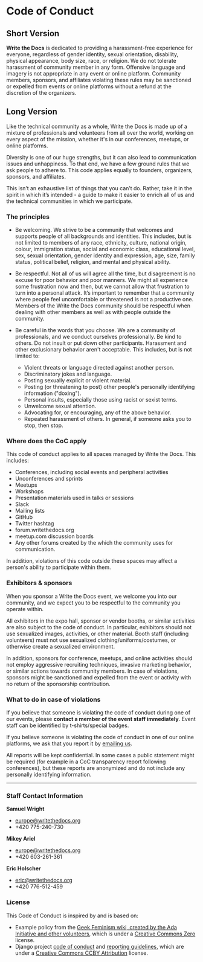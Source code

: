 # Code of Conduct

## Short Version

**Write the Docs** is dedicated to providing a harassment-free
experience for everyone, regardless of gender identity, sexual orientation,
disability, physical appearance, body size, race, or religion. We do not
tolerate harassment of community member in any form. Offensive language
and imagery is not appropriate in any event or online platform.
Community members, sponsors, and affiliates violating these rules may
be sanctioned or expelled from events or online platforms without a refund
at the discretion of the organizers.

## Long Version

Like the technical community as a whole, Write the Docs is made up of a mixture
of professionals and volunteers from all over the world, working on every aspect of
the mission, whether it's in our conferences, meetups, or online platforms.

Diversity is one of our huge strengths, but it can also lead to communication issues
and unhappiness. To that end, we have a few ground rules that we ask people to adhere
to. This code applies equally to founders, organizers, sponsors, and affiliates.

This isn’t an exhaustive list of things that you can’t do. Rather, take it in the spirit
in which it’s intended - a guide to make it easier to enrich all of us and the technical
communities in which we participate.

### The principles

- Be welcoming. We strive to be a community that welcomes and supports people of all
backgrounds and identities. This includes, but is not limited to members of any race,
ethnicity, culture, national origin, colour, immigration status, social and economic
class, educational level, sex, sexual orientation, gender identity and expression, age,
size, family status, political belief, religion, and mental and physical ability.

- Be respectful. Not all of us will agree all the time, but disagreement is no excuse
for poor behavior and poor manners. We might all experience some frustration now and then,
but we cannot allow that frustration to turn into a personal attack. It’s important to
remember that a community where people feel uncomfortable or threatened is not a productive
one. Members of the Write the Docs community should be respectful when dealing with other
members as well as with people outside the community.

- Be careful in the words that you choose. We are a community of professionals, and we conduct
ourselves professionally. Be kind to others. Do not insult or put down other participants.
Harassment and other exclusionary behavior aren't acceptable. This includes, but is not limited to:
  - Violent threats or language directed against another person.
  - Discriminatory jokes and language.
  - Posting sexually explicit or violent material.
  - Posting (or threatening to post) other people's personally identifying information ("doxing").
  - Personal insults, especially those using racist or sexist terms.
  - Unwelcome sexual attention.
  - Advocating for, or encouraging, any of the above behavior.
  - Repeated harassment of others. In general, if someone asks you to stop, then stop.

### Where does the CoC apply

This code of conduct applies to all spaces managed by Write the Docs. This includes:

- Conferences, including social events and peripheral activities
- Unconferences and sprints
- Meetups
- Workshops
- Presentation materials used in talks or sessions
- Slack
- Mailing lists
- GitHub
- Twitter hashtag
- forum.writethedocs.org
- meetup.com discussion boards
- Any other forums created by the which the community uses for communication.

In addition, violations of this code outside these spaces may affect a person's
ability to participate within them.

### Exhibitors & sponsors

When you sponsor a Write the Docs event, we welcome you into our community,
and we expect you to be respectful to the community you operate within.

All exhibitors in the expo hall, sponsor or vendor booths, or similar
activities are also subject to the code of conduct. In particular,
exhibitors should not use sexualized images, activities, or other material.
Booth staff (including volunteers) must not use sexualized clothing/uniforms/costumes,
or otherwise create a sexualized environment.

In addition, sponsors for conference, meetups, and online activities should not
employ aggressive recruiting techniques, invasive marketing behavior, or similar
actions towards community members. In case of violations, sponsors might be sanctioned
and expelled from the event or activity with no return of the sponsorship contribution.

### What to do in case of violations

If you believe that someone is violating the code of conduct during one of our events,
please **contact a member of the event staff immediately**. Event staff can
be identified by t-shirts/special badges.

If you believe someone is violating the code of conduct in one of our online
platforms, we ask that you report it by [emailing us](mailto:support@writethedocs.org).

All reports will be kept confidential. In some cases a public statement might be
required (for example in a CoC transparency report following conferences), but these
reports are anonymized and do not include any personally identifying information.

------------------------------------------------------------------------

### Staff Contact Information

**Samuel Wright**

* europe@writethedocs.org
* +420 775-240-730

**Mikey Ariel**

* europe@writethedocs.org
* +420 603-261-361

**Eric Holscher**

* eric@writethedocs.org
* +420 776-512-459

### License

This Code of Conduct is inspired by and is based on:
- Example policy from the [Geek Feminism wiki, created by the Ada Initiative and other volunteers](http://geekfeminism.wikia.com/wiki/Conference_anti-harassment/Policy),
which is under a [Creative Commons Zero](http://creativecommons.org/choose/zero/) license.
- Django project [code of conduct](https://www.djangoproject.com/conduct/) and [reporting guidelines](https://www.djangoproject.com/conduct/reporting/), which are
under a [Creative Commons CCBY Attribution](https://creativecommons.org/licenses/by/3.0/) license.

